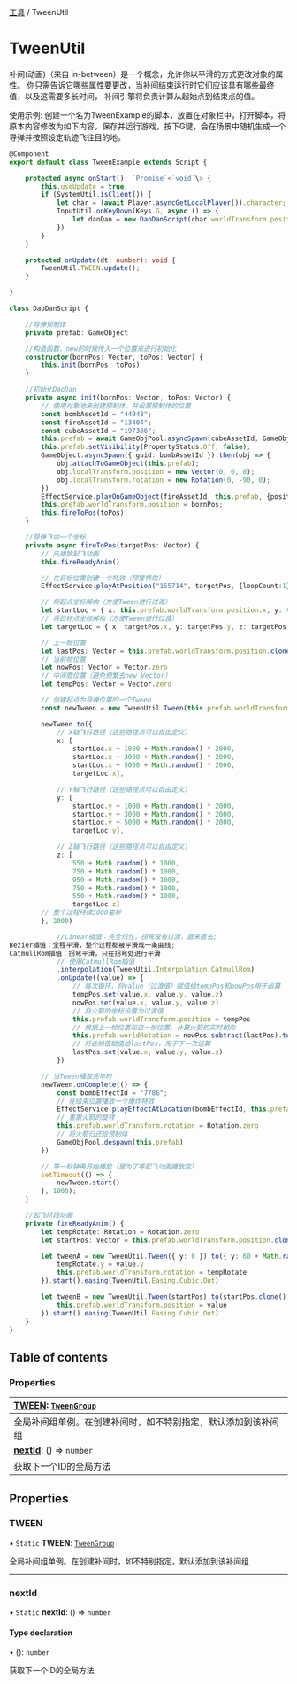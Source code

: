 [工具](../groups/工具.工具.md) / TweenUtil

# TweenUtil <Badge type="tip" text="Class" /> <Score text="TweenUtil" />

补间(动画)（来自 in-between）是一个概念，允许你以平滑的方式更改对象的属性。
你只需告诉它哪些属性要更改，当补间结束运行时它们应该具有哪些最终值，以及这需要多长时间，
补间引擎将负责计算从起始点到结束点的值。

<span style="font-size: 14px;">
使用示例: 创建一个名为TweenExample的脚本，放置在对象栏中，打开脚本，将原本内容修改为如下内容，保存并运行游戏，按下G键，会在场景中随机生成一个导弹并按照设定轨迹飞往目的地。
</span>

```ts
@Component
export default class TweenExample extends Script {

    protected async onStart(): `Promise`<`void`\> {
        this.useUpdate = true;
        if (SystemUtil.isClient()) {
            let char = (await Player.asyncGetLocalPlayer()).character;
            InputUtil.onKeyDown(Keys.G, async () => {
                let daoDan = new DaoDanScript(char.worldTransform.position, new Vector(Math.random() * 1000, Math.random() * 1000, 0));
            })
        }
    }

    protected onUpdate(dt: number): void {
        TweenUtil.TWEEN.update();
    }

}

class DaoDanScript {

    //导弹预制体
    private prefab: GameObject

    //构造函数，new的时候传入一个位置来进行初始化
    constructor(bornPos: Vector, toPos: Vector) {
        this.init(bornPos, toPos)
    }

    //初始化DaoDan
    private async init(bornPos: Vector, toPos: Vector) {
        // 使用对象池来创建预制体，并设置预制体的位置
        const bombAssetId = "44948";
        const fireAssetId = "13404";
        const cubeAssetId = "197386";
        this.prefab = await GameObjPool.asyncSpawn(cubeAssetId, GameObjPoolSourceType.Asset);
        this.prefab.setVisibility(PropertyStatus.Off, false);
        GameObject.asyncSpawn({ guid: bombAssetId }).then(obj => {
            obj.attachToGameObject(this.prefab);
            obj.localTransform.position = new Vector(0, 0, 0);
            obj.localTransform.rotation = new Rotation(0, -90, 0);
        })
        EffectService.playOnGameObject(fireAssetId, this.prefab, {position:new Vector(0, 0, 0), rotation:new Rotation(0, -90, 0), scale: new Vector(2, 2, 2)});
        this.prefab.worldTransform.position = bornPos;
        this.fireToPos(toPos);
    }

    //导弹飞向一个坐标
    private async fireToPos(targetPos: Vector) {
        // 先播放起飞动画
        this.fireReadyAnim()

        // 在目标位置创建一个特效（预警特效）
        EffectService.playAtPosition("155714", targetPos, {loopCount:1});

        // 将起点坐标解构（方便Tween进行过渡）
        let startLoc = { x: this.prefab.worldTransform.position.x, y: this.prefab.worldTransform.position.y, z: this.prefab.worldTransform.position.z }
        // 将目标点坐标解构（方便Tween进行过渡）
        let targetLoc = { x: targetPos.x, y: targetPos.y, z: targetPos.z }

        // 上一帧位置
        let lastPos: Vector = this.prefab.worldTransform.position.clone()
        // 当前帧位置
        let nowPos: Vector = Vector.zero
        // 中间商位置（避免频繁去new Vector）
        let tempPos: Vector = Vector.zero

        // 创建起点为导弹位置的一个Tween
        const newTween = new TweenUtil.Tween(this.prefab.worldTransform.position.clone())

        newTween.to({
            // X轴飞行路径（这些路径点可以自由定义）
            x: [
                startLoc.x + 1000 + Math.random() * 2000,
                startLoc.x + 3000 + Math.random() * 2000,
                startLoc.x + 5000 + Math.random() * 2000,
                targetLoc.x],

            // Y轴飞行路径（这些路径点可以自由定义）
            y: [
                startLoc.y + 1000 + Math.random() * 2000,
                startLoc.y + 3000 + Math.random() * 2000,
                startLoc.y + 5000 + Math.random() * 2000,
                targetLoc.y],

            // Z轴飞行路径（这些路径点可以自由定义）
            z: [
                550 + Math.random() * 1000,
                750 + Math.random() * 1000,
                950 + Math.random() * 1000,
                750 + Math.random() * 1000,
                550 + Math.random() * 1000,
                targetLoc.z]
        // 整个过程持续3000毫秒
        }, 3000)

            //Linear插值：完全线性，拐弯没有过渡，直来直去;
Bezier插值：全程平滑，整个过程都被平滑成一条曲线;
CatmullRom插值：拐弯平滑，只在拐弯处进行平滑
            // 使用CatmullRom插值
            .interpolation(TweenUtil.Interpolation.CatmullRom)
            .onUpdate((value) => {
                // 每次循环，将value（过渡值）赋值给tempPos和nowPos用于运算
                tempPos.set(value.x, value.y, value.z)
                nowPos.set(value.x, value.y, value.z)
                // 将火箭的坐标设置为过渡值
                this.prefab.worldTransform.position = tempPos
                // 根据上一帧位置和这一帧位置，计算火箭的实时朝向
                this.prefab.worldRotation = nowPos.subtract(lastPos).toRotation()
                // 将此帧值赋值给lastPos，用于下一次运算
                lastPos.set(value.x, value.y, value.z)
            })

        // 当Tween播放完毕时
        newTween.onComplete(() => {
            const bombEffectId = "7786";
            // 在结束位置播放一个爆炸特效
            EffectService.playEffectAtLocation(bombEffectId, this.prefab.worldTransform.position, 1)
            // 重置火箭的旋转
            this.prefab.worldTransform.rotation = Rotation.zero
            // 将火箭归还给预制体
            GameObjPool.despawn(this.prefab)
        })

        // 等一秒钟再开始播放（是为了等起飞动画播放完）
        setTimeout(() => {
            newTween.start()
        }, 1000);
    }

    //起飞阶段动画
    private fireReadyAnim() {
        let tempRotate: Rotation = Rotation.zero
        let startPos: Vector = this.prefab.worldTransform.position.clone()

        let tweenA = new TweenUtil.Tween({ y: 0 }).to({ y: 60 + Math.random() * 30 }, 1000).onUpdate((value) => {
            tempRotate.y = value.y
            this.prefab.worldTransform.rotation = tempRotate
        }).start().easing(TweenUtil.Easing.Cubic.Out)

        let tweenB = new TweenUtil.Tween(startPos).to(startPos.clone().add(new mw.Vector(0, 0, Math.random() * 100)), 1000).onUpdate((value) => {
            this.prefab.worldTransform.position = value
        }).start().easing(TweenUtil.Easing.Cubic.Out)
    }
}
```

## Table of contents

### Properties <Score text="Properties" /> 
| **[TWEEN](mw.TweenUtil.md#tween)**: [`TweenGroup`](mw.TweenGroup.md)  |
| :-----|
| 全局补间组单例。在创建补间时，如不特别指定，默认添加到该补间组|
| **[nextId](mw.TweenUtil.md#nextid)**: () => `number` <Badge type="tip" text="other" />  |
| 获取下一个ID的全局方法|

## Properties

### TWEEN <Score text="TWEEN" /> 

▪ `Static` **TWEEN**: [`TweenGroup`](mw.TweenGroup.md)

全局补间组单例。在创建补间时，如不特别指定，默认添加到该补间组

___

### nextId <Score text="nextId" /> 

▪ `Static` **nextId**: () => `number` <Badge type="tip" text="other" />

#### Type declaration

• (): `number`

获取下一个ID的全局方法
